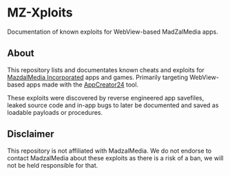 # MZ-Xploits
Documentation of known exploits for WebView-based MadZalMedia apps.

## About 
This repository lists and documentates known cheats and exploits for [MazdalMedia Incorporated](https://play.google.com/store/apps/dev?id=5074379120495236201) apps and games.
Primarily targeting WebView-based apps made with the [AppCreator24](https://appcreator24.com) tool.

These exploits were discovered by reverse engineered app savefiles, leaked source code and in-app bugs to later be documented and saved as loadable payloads or procedures.


## Disclaimer
This repository is not affiliated with MadzalMedia.
We do not endorse to contact MadzalMedia about these exploits as there is a risk of a ban, we will not be held responsible for that. 
